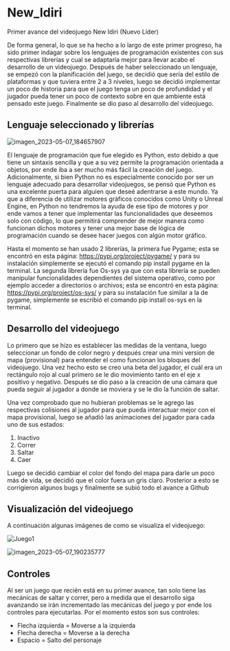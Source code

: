# New_Idiri

Primer avance del videojuego New Idiri (Nuevo Líder)

De forma general, lo que se ha hecho a lo largo de este primer progreso, ha sido primer indagar sobre los lenguajes de programación existentes con sus respectivas librerías y cual se adaptaría mejor para llevar acabo el desarrollo de un videojuego. Después de haber seleccionado un lenguaje, se empezó con la planificación del juego, se decidió que sería del estilo de plataformas y que tuviera entre 2 a 3 niveles, luego se decidió implementar un poco de historia para que el juego tenga un poco de profundidad y el jugador pueda tener un poco de contexto sobre en que ambiente está pensado este juego. Finalmente se dio paso al desarrollo del videojuego.

## Lenguaje seleccionado y librerías

![imagen_2023-05-07_184657907](https://user-images.githubusercontent.com/132232545/236708520-f052e6a4-2f3d-40b1-8f70-2023bc6c384c.png)


El lenguaje de programación que fue elegido es Python, esto debido a que tiene un sintaxis sencilla y que a su vez permite la programación orientada a objetos, por ende iba a ser mucho más fácil la creación del juego. Adicionalmente, si bien Python no es especialmente conocido por ser un lenguaje adecuado para desarrollar videojuegos, se pensó que Python es una excelente puerta para alguien que deseé adentrarse a este mundo. Ya que a diferencia de utilizar motores gráficos conocidos como Unity o Unreal Engine, en Python no tendremos la ayuda de ese tipo de motores y por ende vamos a tener que implementar las funcionalidades que deseemos solo con código, lo que permitirá comprender de mejor manera como funcionan dichos motores y tener una mejor base de lógica de programación cuando se desee hacer juegos con algún motor gráfico.

Hasta el momento se han usado 2 librerías, la primera fue Pygame; esta se encontró en esta página: https://pypi.org/project/pygame/ y para su instalación simplemente se ejecutó el comando pip install pygame en la terminal. La segunda librería fue Os-sys ya que con esta librería se pueden manipular funcionalidades dependientes del sistema operativo, como por ejemplo acceder a directorios o archivos; esta se encontró en esta página: https://pypi.org/project/os-sys/ y para su instalación fue similar a la de pygame, simplemente se escribió el comando pip install os-sys en la terminal.

## Desarrollo del videojuego

Lo primero que se hizo es establecer las medidas de la ventana, luego seleccionar un fondo de color negro y después crear una mini version de mapa (provisional) para entender el como funcionan los bloques del videojuego. Una vez hecho esto se creo una beta del jugador, el cuál era un rectángulo rojo al cual primero se le dio movimiento tanto en el eje x positivo y negativo. Después se dio paso a la creación de una cámara que pueda seguir al jugador a donde se moviera y se le dio la función de saltar.

Una vez comprobado que no hubieran problemas se le agrego las respectivas colisiones al jugador para que pueda interactuar mejor con el mapa provisional, luego se añadió las animaciones del jugador para cada uno de sus estados:
  
  1. Inactivo
  2. Correr
  3. Saltar
  4. Caer

Luego se decidió cambiar el color del fondo del mapa para darle un poco más de vida, se decidió que el color fuera un gris claro. Posterior a esto se corrigieron algunos bugs y finalmente se subió todo el avance a Github

## Visualización del videojuego

A continuación algunas imágenes de como se visualiza el videojuego:

![Juego1](https://user-images.githubusercontent.com/132232545/236709151-904a0f03-b74e-4b0c-8675-c8ec7d3ba3c0.png)

![imagen_2023-05-07_190235777](https://user-images.githubusercontent.com/132232545/236709154-dc4a5428-8982-4823-8c03-c3798702cdd4.png)

## Controles

Al ser un juego que recién está en su primer avance, tan solo tiene las mecánicas de saltar y correr, pero a medida que el desarrollo siga avanzando se irán incrementado las mecánicas del juego y por ende los controles para ejecutarlas. Por el momento estos son sus controles:
  
  - Flecha izquierda = Moverse a la izquierda
  - Flecha derecha = Moverse a la derecha
  - Espacio = Salto del personaje
  
